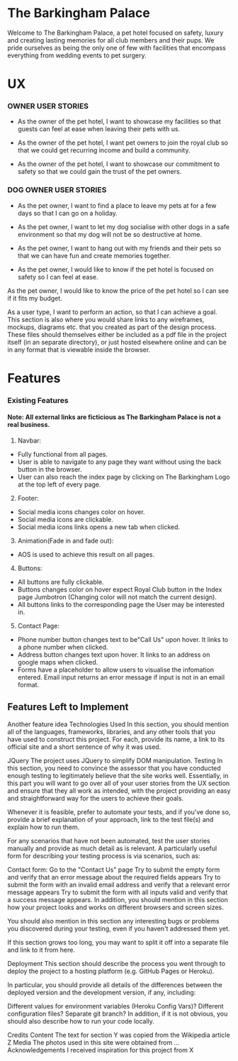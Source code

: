 # The Barkingham Palace

Welcome to The Barkingham Palace, a pet hotel focused on safety, luxury and creating lasting memories for all club members and their pups. We pride ourselves as being the only one of few with facilities that encompass everything from wedding events to pet surgery.

# UX

### OWNER USER STORIES

- As the owner of the pet hotel, I want to showcase my facilities so that guests can feel
at ease when leaving their pets with us.

- As the owner of the pet hotel, I want pet owners to join the royal club so that we could get recurring income and build a community.

- As the owner of the pet hotel, I want to showcase our commitment to safety so that we could gain the trust of the pet owners.

### DOG OWNER USER STORIES

- As the pet owner, I want to find a place to leave my pets at for a few days so that I can go on a holiday.

- As the pet owner, I want to let my dog socialise with other dogs in a safe environment so that my dog will not be so destructive at home.

- As the pet owner, I want to hang out with my friends and their pets so that we can have fun and create memories together.

- As the pet owner, I would like to know if the pet hotel is focused on safety so I can feel at ease.


As the pet owner, I would like to know the price of the pet hotel so I can see if it fits my budget.

As a user type, I want to perform an action, so that I can achieve a goal.
This section is also where you would share links to any wireframes, mockups, diagrams etc. that you created as part of the design process. These files should themselves either be included as a pdf file in the project itself (in an separate directory), or just hosted elsewhere online and can be in any format that is viewable inside the browser.

# Features

### Existing Features

#### Note: All external links are ficticious as The Barkingham Palace is not a real business. 

1. Navbar: 
- Fully functional from all pages. 
- User is able to navigate to any page they want without using the back button in the browser. 
- User can also reach the index page by clicking on The Barkingham Logo at the top left of every page.

2. Footer: 
- Social media icons changes color on hover.
- Social media icons are clickable.
- Social media icons links opens a new tab when clicked.

3. Animation(Fade in and fade out):
- AOS is used to achieve this result on all pages.

4. Buttons:
- All buttons are fully clickable.
- Buttons changes color on hover expect Royal Club button in the Index page Jumbotron (Changing color will not match the current design). 
- All buttons links to the corresponding page the User may be interested in.

5. Contact Page:
- Phone number button changes text to be"Call Us" upon hover. It links to a phone number when clicked.
- Address button changes text upon hover. It links to an address on google maps when clicked. 
- Forms have a placeholder to allow users to visualise the infomation entered. Email input returns an error message if input is not in an email format.

## Features Left to Implement
Another feature idea
Technologies Used
In this section, you should mention all of the languages, frameworks, libraries, and any other tools that you have used to construct this project. For each, provide its name, a link to its official site and a short sentence of why it was used.

JQuery
The project uses JQuery to simplify DOM manipulation.
Testing
In this section, you need to convince the assessor that you have conducted enough testing to legitimately believe that the site works well. Essentially, in this part you will want to go over all of your user stories from the UX section and ensure that they all work as intended, with the project providing an easy and straightforward way for the users to achieve their goals.

Whenever it is feasible, prefer to automate your tests, and if you've done so, provide a brief explanation of your approach, link to the test file(s) and explain how to run them.

For any scenarios that have not been automated, test the user stories manually and provide as much detail as is relevant. A particularly useful form for describing your testing process is via scenarios, such as:

Contact form:
Go to the "Contact Us" page
Try to submit the empty form and verify that an error message about the required fields appears
Try to submit the form with an invalid email address and verify that a relevant error message appears
Try to submit the form with all inputs valid and verify that a success message appears.
In addition, you should mention in this section how your project looks and works on different browsers and screen sizes.

You should also mention in this section any interesting bugs or problems you discovered during your testing, even if you haven't addressed them yet.

If this section grows too long, you may want to split it off into a separate file and link to it from here.

Deployment
This section should describe the process you went through to deploy the project to a hosting platform (e.g. GitHub Pages or Heroku).

In particular, you should provide all details of the differences between the deployed version and the development version, if any, including:

Different values for environment variables (Heroku Config Vars)?
Different configuration files?
Separate git branch?
In addition, if it is not obvious, you should also describe how to run your code locally.

Credits
Content
The text for section Y was copied from the Wikipedia article Z
Media
The photos used in this site were obtained from ...
Acknowledgements
I received inspiration for this project from X